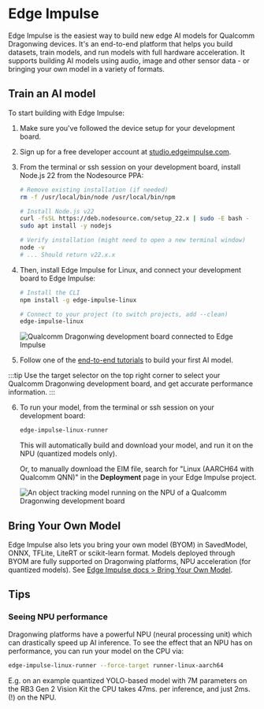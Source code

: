 # Edge Impulse

Edge Impulse is the easiest way to build new edge AI models for Qualcomm Dragonwing devices. It's an end-to-end platform that helps you build datasets, train models, and run models with full hardware acceleration. It supports building AI models using audio, image and other sensor data - or bringing your own model in a variety of formats.

## Train an AI model

To start building with Edge Impulse:

1. Make sure you've followed the device setup for your development board.
2. Sign up for a free developer account at [studio.edgeimpulse.com](https://studio.edgeimpulse.com).
3. From the terminal or ssh session on your development board, install Node.js 22 from the Nodesource PPA:

   ```bash
   # Remove existing installation (if needed)
   rm -f /usr/local/bin/node /usr/local/bin/npm

   # Install Node.js v22
   curl -fsSL https://deb.nodesource.com/setup_22.x | sudo -E bash -
   sudo apt install -y nodejs

   # Verify installation (might need to open a new terminal window)
   node -v
   # ... Should return v22.x.x
   ```
4. Then, install Edge Impulse for Linux, and connect your development board to Edge Impulse:

   ```bash
   # Install the CLI
   npm install -g edge-impulse-linux

   # Connect to your project (to switch projects, add --clean)
   edge-impulse-linux
   ```
   ![](https://3580193864-files.gitbook.io/~/files/v0/b/gitbook-x-prod.appspot.com/o/spaces%2FxM5xrbdbelLSl7uN8oac%2Fuploads%2Fgit-blob-193d9c7cdfa12f3002b7c42a895d523cc7cf0353%2Fedgeimpulse1.png?alt=media "Qualcomm Dragonwing development board connected to Edge Impulse")

5. Follow one of the [end-to-end tutorials](https://docs.edgeimpulse.com/tutorials) to build your first AI model.

:::tip
Use the target selector on the top right corner to select your Qualcomm Dragonwing development board, and get accurate performance information.
:::

6. To run your model, from the terminal or ssh session on your development board:

   ```bash
   edge-impulse-linux-runner
   ```

   This will automatically build and download your model, and run it on the NPU (quantized models only).

   Or, to manually download the EIM file, search for "Linux (AARCH64 with Qualcomm QNN)" in the **Deployment** page in your Edge Impulse project.

   ![](https://3580193864-files.gitbook.io/~/files/v0/b/gitbook-x-prod.appspot.com/o/spaces%2FxM5xrbdbelLSl7uN8oac%2Fuploads%2Fgit-blob-abc96bc0dca5f72946cf427ee415ef6271471fcc%2Fedgeimpulse2.png?alt=media  "An object tracking model running on the NPU of a Qualcomm Dragonwing development board")

## Bring Your Own Model

Edge Impulse also lets you bring your own model (BYOM) in SavedModel, ONNX, TFLite, LiteRT or scikit-learn format. Models deployed through BYOM are fully supported on Dragonwing platforms, NPU acceleration (for quantized models). See [Edge Impulse docs > Bring Your Own Model](https://docs.edgeimpulse.com/studio/projects/dashboard/byom).

## Tips

### Seeing NPU performance

Dragonwing platforms have a powerful NPU (neural processing unit) which can drastically speed up AI inference. To see the effect that an NPU has on performance, you can run your model on the CPU via:

```bash
edge-impulse-linux-runner --force-target runner-linux-aarch64
```

E.g. on an example quantized YOLO-based model with 7M parameters on the RB3 Gen 2 Vision Kit the CPU takes 47ms. per inference, and just 2ms. (!) on the NPU.
